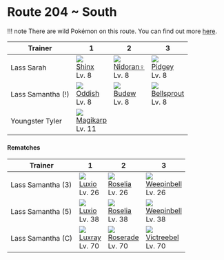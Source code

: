 # Route 204 ~ South

!!! note
    There are wild Pokémon on this route. You can find out more [here](../../wild_pokemon/route_204__south/).


Trainer           | 1                                | 2                               | 3
---               | ---                              | ---                             | ---
Lass Sarah        | ![][403]<br>[Shinx]<br>Lv. 8     | ![][029]<br>[Nidoran♀]<br>Lv. 8 | ![][016]<br>[Pidgey]<br>Lv. 8
Lass Samantha (!) | ![][043]<br>[Oddish]<br>Lv. 8    | ![][406]<br>[Budew]<br>Lv. 8    | ![][069]<br>[Bellsprout]<br>Lv. 8
Youngster Tyler   | ![][129]<br>[Magikarp]<br>Lv. 11 | &nbsp;                          | &nbsp;

#### Rematches

Trainer           | 1                              | 2                                | 3
---               | ---                            | ---                              | ---
Lass Samantha (3) | ![][404]<br>[Luxio]<br>Lv. 26  | ![][315]<br>[Roselia]<br>Lv. 26  | ![][070]<br>[Weepinbell]<br>Lv. 26
Lass Samantha (5) | ![][404]<br>[Luxio]<br>Lv. 38  | ![][315]<br>[Roselia]<br>Lv. 38  | ![][070]<br>[Weepinbell]<br>Lv. 38
Lass Samantha (C) | ![][405]<br>[Luxray]<br>Lv. 70 | ![][407]<br>[Roserade]<br>Lv. 70 | ![][071]<br>[Victreebel]<br>Lv. 70

[Pidgey]: ../../pokemon_changes/016/
[Nidoran♀]: ../../pokemon_changes/029/
[Oddish]: ../../pokemon_changes/043/
[Bellsprout]: ../../pokemon_changes/069/
[Weepinbell]: ../../pokemon_changes/070/
[Victreebel]: ../../pokemon_changes/071/
[Magikarp]: ../../pokemon_changes/129/
[Roselia]: ../../pokemon_changes/315/
[Shinx]: ../../pokemon_changes/403/
[Luxio]: ../../pokemon_changes/404/
[Luxray]: ../../pokemon_changes/405/
[Budew]: ../../pokemon_changes/406/
[Roserade]: ../../pokemon_changes/407/
[016]: ../img/pokemon/016.png
[029]: ../img/pokemon/029.png
[043]: ../img/pokemon/043.png
[069]: ../img/pokemon/069.png
[070]: ../img/pokemon/070.png
[071]: ../img/pokemon/071.png
[129]: ../img/pokemon/129.png
[315]: ../img/pokemon/315.png
[403]: ../img/pokemon/403.png
[404]: ../img/pokemon/404.png
[405]: ../img/pokemon/405.png
[406]: ../img/pokemon/406.png
[407]: ../img/pokemon/407.png
